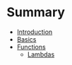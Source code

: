 # Summary

* [Introduction](intro.md)
* [Basics](chapters/1-basics.md)
* [Functions](chapters/2-functions.md)
   * [Lambdas](chapters/2-lambdas.md)

